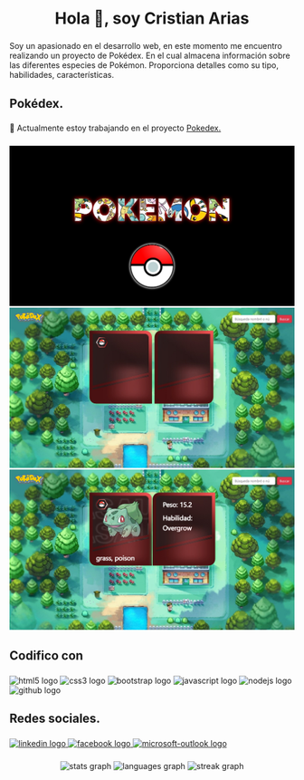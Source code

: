 <h1 align="center">Hola 👋, soy Cristian Arias</h1>

###

<p align="left">Soy un apasionado en el desarrollo web, en este momento me encuentro realizando un proyecto de Pokédex. En el cual almacena información sobre las diferentes especies de Pokémon. Proporciona detalles como su tipo, habilidades, características.</p>

###

<h2 align="left">Pokédex.</h2>

###

🔭 Actualmente estoy trabajando en el proyecto [Pokedex.](https://cristian0813.github.io/Pokedex/)


###

<div align="center">
  <img src="./Image/ImagenProyecto_1.jpg" width="auto"/>
  <img src="./Image/ImagenProyecto_2.jpg" width="auto"/>
  <img src="./Image/ImagenProyecto_3.jpg" width="auto"/>
</div>

###

<h2 align="left">Codifico con</h2>

###

<div align="left">
  <img src="https://cdn.jsdelivr.net/gh/devicons/devicon/icons/html5/html5-original.svg" height="40" width="52" alt="html5 logo"  />
  <img src="https://cdn.jsdelivr.net/gh/devicons/devicon/icons/css3/css3-original.svg" height="40" width="52" alt="css3 logo"  />
  <img src="https://cdn.jsdelivr.net/gh/devicons/devicon/icons/bootstrap/bootstrap-original.svg" height="40" width="52" alt="bootstrap logo"  />
  <img src="https://cdn.jsdelivr.net/gh/devicons/devicon/icons/javascript/javascript-original.svg" height="40" width="52" alt="javascript logo"  />
  <img src="https://cdn.jsdelivr.net/gh/devicons/devicon/icons/nodejs/nodejs-original.svg" height="40" width="52" alt="nodejs logo"  />
  <img src="https://cdn.jsdelivr.net/gh/devicons/devicon/icons/github/github-original.svg" height="40" width="52" alt="github logo"  />
</div>

###

<h2 align="left">Redes sociales.</h2>

###

<div align="left">
  <a href="https://www.linkedin.com/in/cristian-j-arias-o/" target="_blank">
    <img src="https://raw.githubusercontent.com/maurodesouza/profile-readme-generator/master/src/assets/icons/social/linkedin/default.svg" width="44" height="30" alt="linkedin logo"  />
  </a>
  <a href="https://www.facebook.com/Cris9013/" target="_blank">
    <img src="https://raw.githubusercontent.com/maurodesouza/profile-readme-generator/master/src/assets/icons/social/facebook/default.svg" width="44" height="30" alt="facebook logo"  />
  </a>
  <a href="javier.0813@hotmail.com" target="_blank">
    <img src="https://raw.githubusercontent.com/maurodesouza/profile-readme-generator/master/src/assets/icons/social/microsoft-outlook/default.svg" width="44" height="30" alt="microsoft-outlook logo"  />
  </a>
</div>

###

<div align="center">
  <img src="https://github-readme-stats.vercel.app/api?username=Cristian0813&hide_title=false&hide_rank=false&show_icons=true&include_all_commits=true&count_private=true&disable_animations=true&theme=dracula&locale=es&hide_border=false&order=1" height="150" alt="stats graph"  />
  <img src="https://github-readme-stats.vercel.app/api/top-langs?username=Cristian0813&locale=es&hide_title=true&layout=compact&card_width=320&langs_count=5&theme=dracula&hide_border=true&order=2" height="150" alt="languages graph"  />
  <img src="https://streak-stats.demolab.com?user=Cristian0813&locale=es&mode=daily&theme=dracula&hide_border=true&border_radius=5&order=3" height="150" alt="streak graph"  />
</div>

###

###
